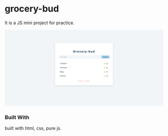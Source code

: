 <h1 class="align-center">grocery-bud</h1>

It is a JS mini project for practice.

![screenshot1](screenshot.png)

### Built With

built with html, css, pure js.
